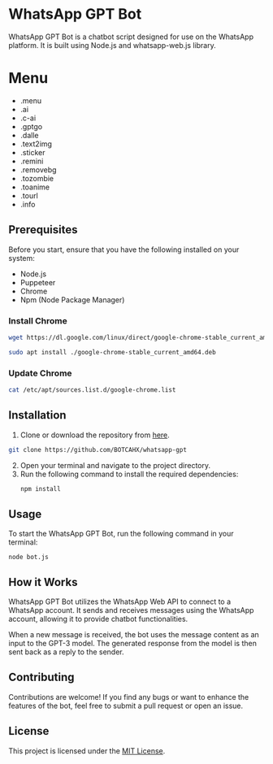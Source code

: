 # WhatsApp GPT Bot
WhatsApp GPT Bot is a chatbot script designed for use on the WhatsApp platform. It is built using Node.js and whatsapp-web.js library.
# Menu
- .menu
- .ai
- .c-ai
- .gptgo
- .dalle
- .text2img 
- .sticker
- .remini 
- .removebg
- .tozombie
- .toanime
- .tourl
- .info  
## Prerequisites
Before you start, ensure that you have the following installed on your system:
- Node.js
- Puppeteer
- Chrome
- Npm (Node Package Manager)

### Install Chrome
```sh
wget https://dl.google.com/linux/direct/google-chrome-stable_current_amd64.deb
```
```sh
sudo apt install ./google-chrome-stable_current_amd64.deb
```
### Update Chrome
```sh
cat /etc/apt/sources.list.d/google-chrome.list
```

## Installation
1. Clone or download the repository from [here](https://github.com/BOTCAHX/whatsapp-gpt).
```sh
git clone https://github.com/BOTCAHX/whatsapp-gpt
```
   
2. Open your terminal and navigate to the project directory.
3. Run the following command to install the required dependencies:
   ```sh
   npm install
   ```

## Usage
To start the WhatsApp GPT Bot, run the following command in your terminal:
```
node bot.js
```

## How it Works
WhatsApp GPT Bot utilizes the WhatsApp Web API to connect to a WhatsApp account. It sends and receives messages using the WhatsApp account, allowing it to provide chatbot functionalities.

When a new message is received, the bot uses the message content as an input to the GPT-3 model. The generated response from the model is then sent back as a reply to the sender.


## Contributing
Contributions are welcome! If you find any bugs or want to enhance the features of the bot, feel free to submit a pull request or open an issue.

## License
This project is licensed under the [MIT License](https://github.com/BOTCAHX/whatsapp-gpt).
